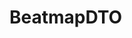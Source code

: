 #  BeatmapDTO

<api-schema openapi-path="../../../api-specs/swagger-otr-api.json" name="BeatmapDTO"/>